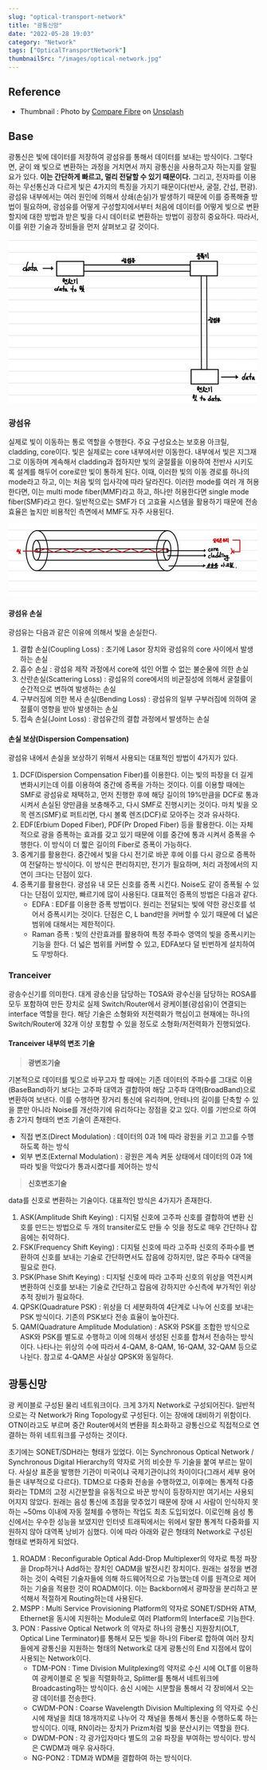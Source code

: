 ```yaml
---
slug: "optical-transport-network"
title: "광통신망"
date: "2022-05-28 19:03"
category: "Network"
tags: ["OpticalTransportNetwork"]
thumbnailSrc: "/images/optical-network.jpg"
---
```


## Reference

- Thumbnail : Photo by [Compare Fibre](https://unsplash.com/@comparefibre?utm_source=unsplash&utm_medium=referral&utm_content=creditCopyText) on [Unsplash](https://unsplash.com/s/photos/optical-network?utm_source=unsplash&utm_medium=referral&utm_content=creditCopyText)

## Base

광통신은 빛에 데이터를 저장하여 광섬유를 통해서 데이터를 보내는 방식이다. 그렇다면, 굳이 왜 빛으로 변환하는 과정을 거치면서 까지 광통신을 사용하고자 하는지를 알필요가 있다. **이는 간단하게 빠르고, 멀리 전달할 수 있기 때문이다.** 그리고, 전자파를 이용하는 무선통신과 다르게 빛은 4가지의 특징을 가지기 때문이다(반사, 굴절, 간섭, 편광). 광섬유 내부에서는 여러 원인에 의해서 상쇄(손실)가 발생하기 때문에 이를 증폭해줄 방법이 필요하며, 광섬유를 어떻게 구성할지에서부터 처음에 데이터를 어떻게 빛으로 변환할지에 대한 방법과 받은 빛을 다시 데이터로 변환하는 방법이 굉장히 중요하다. 따라서, 이를 위한 기술과 장비들을 먼저 살펴보고 갈 것이다.

![광통신](/images/optical-transfer.jpeg)

### 광섬유

실제로 빛이 이동하는 통로 역할을 수행한다. 주요 구성요소는 보호용 아크릴, cladding, core이다. 빛은 실제로는 core 내부에서만 이동한다. 내부에서 빛은 지그재그로 이동하며 계속해서 cladding과 접하지만 빛의 굴절률을 이용하여 전반사 시키도록 설계를 해두어 core로만 빛이 통하게 된다. 이때, 이러한 빛의 이동 경로를 하나의 mode라고 하고, 이는 처음 빛의 입사각에 따라 달라진다. 이러한 mode를 여러 개 허용한다면, 이는 multi mode fiber(MMF)라고 하고, 하나만 허용한다면 single mode fiber(SMF)라고 한다. 일반적으로는 SMF가 더 고효율 시스템을 활용하기 때문에 전송 효율은 높지만 비용적인 측면에서 MMF도 자주 사용된다.

![광섬유](/images/optical-fiber.jpeg)

#### 광섬유 손실

광섬유는 다음과 같은 이유에 의해서 빛을 손실한다.

1. 결합 손실(Coupling Loss) : 초기에 Lasor 장치와 광섬유의 core 사이에서 발생하는 손실
2. 흡수 손실 : 광섬유 제작 과정에서 core에 섞인 어쩔 수 없는 불순물에 의한 손실
3. 산란손실(Scattering Loss) : 광섬유의 core에서의 비균질성에 의해서 굴절률이 순간적으로 변하여 발생하는 손실
4. 구부러짐에 의한 복사 손실(Bending Loss) : 광섬유의 일부 구부러짐에 의하여 굴절률이 영향을 받아 발생하는 손실
5. 접속 손실(Joint Loss) : 광섬유간의 결합 과정에서 발생하는 손실

#### 손실 보상(Dispersion Compensation)

광섬유 내에서 손실을 보상하기 위해서 사용되는 대표적인 방법이 4가지가 있다.

1. DCF(Dispersion Compensation Fiber)를 이용한다. 이는 빛의 파장을 더 길게 변화시키는데 이를 이용하여 중간에 증폭을 가하는 것이다. 이를 이용할 때에는 SMF로 광섬유로 채택하고, 먼저 진행한 후에 해당 길이의 19%만큼을 DCF로 통과시켜서 손실된 양만큼을 보충해주고, 다시 SMF로 진행시키는 것이다. 마치 빛을 오목 렌즈(SMF)로 퍼트리면, 다시 볼록 렌즈(DCF)로 모아주는 것과 유사하다.
2. EDF(Erbium Doped Fiber), PDF(Pr Droped Fiber) 등을 활용한다. 이는 자체적으로 광을 증폭하는 효과를 갖고 있기 때문에 이를 중간에 통과 시켜서 증폭을 수행한다. 이 방식이 더 짧은 길이의 Fiber로 증폭이 가능하다.
3. 중계기를 활용한다. 중간에서 빛을 다시 전기로 바꾼 후에 이를 다시 광으로 증폭하여 전달하는 방식이다. 이 방식은 편리하지만, 전기가 필요하며, 처리 과정에서의 지연이 크다는 단점이 있다.
4. 증폭기를 활용한다. 광섬유 내 모든 신호를 증폭 시킨다. Noise도 같이 증폭될 수 있다는 단점이 있지만, 빠르기에 많이 사용된다. 대표적인 증폭의 방법은 다음과 같다.
   - EDFA : EDF를 이용한 증폭 방법이다. 원리는 전달되는 빛에 약한 광신호를 섞어서 증폭시키는 것이다. 단점은 C, L band만을 커버할 수 있기 때문에 더 넓은 범위에 대해서는 제한적이다.
   - Raman 증폭 : 빛의 산란효과를 활용하여 특정 주파수 영역의 빛을 증폭시키는 기능을 한다. 더 넓은 범위를 커버할 수 있고, EDFA보다 덜 빈번하게 설치하여도 무방하다.

### Tranceiver

광송수신기를 의미한다. 대게 광송신을 담당하는 TOSA와 광수신을 담당하는 ROSA를 모두 포함하여 만든 장치로 실제 Switch/Router에서 광케이블(광섬유)이 연결되는 interface 역할을 한다. 해당 기술은 소형화와 저전력화가 핵심이고 현재에는 하나의 Switch/Router에 32개 이상 포함할 수 있을 정도로 소형화/저전력화가 진행되었다.

#### Tranceiver 내부의 변조 기술

> **광변조기술**

기본적으로 데이터를 빛으로 바꾸고자 할 때에는 기존 데이터의 주파수를 그대로 이용(BaseBand)하기 보다는 고주파 대역과 결합하여 해당 고주파 대역(BroadBand)으로 변환하여 보낸다. 이를 수행하면 장거리 통신에 유리하며, 안테나의 길이를 단축할 수 있을 뿐만 아니라 Noise를 개선하기에 유리하다는 장점을 갖고 있다. 이를 기반으로 하여 총 2가지 형태의 변조 기술이 존재한다.

- 직접 변조(Direct Modulation) : 데이터의 0과 1에 따라 광원을 키고 끄고를 수행하도록 하는 방식
- 외부 변조(External Modulation) : 광원은 계속 켜둔 상태에서 데이터의 0과 1에 따라 빛을 막았다가 통과시켰다를 제어하는 방식

> **신호변조기술**

data를 신호로 변환하는 기술이다. 대표적인 방식은 4가지가 존재한다.

1. ASK(Amplitude Shift Keying) : 디지털 신호에 고주파 신호를 결합하여 변환 신호를 만드는 방법으로 두 개의 transiter로도 만들 수 잇을 정도로 매우 간단하나 잡음에는 취약하다.
2. FSK(Frequency Shift Keying) : 디지털 신호에 따라 고주파 신호의 주파수를 변환하여 신호를 보내는 기술로 간단하면서도 잡음에 강하지만, 많은 주파수 대역을 필요로 한다.
3. PSK(Phase Shift Keying) : 디지털 신호에 따라 고주파 신호의 위상을 역전시켜 변환하여 신호를 보내는 기술로 간단하고 잡음에 강하지만 수신측에 부가적인 위상 추적 장비가 필요하다.
4. QPSK(Quadrature PSK) : 위상을 더 세분화하여 4단계로 나누어 신호를 보내는 PSK 방식이다. 기존의 PSK보다 전송 효율이 높아진다.
5. QAM(Quadrature Amplitude Modulation) : ASK와 PSK를 조합한 방식으로 ASK와 PSK를 별도로 수행하고 이에 의해서 생성된 신호를 합쳐서 전송하는 방식이다. 나타나는 위상의 수에 따라서 4-QAM, 8-QAM, 16-QAM, 32-QAM 등으로 나뉜다. 참고로 4-QAM은 사실상 QPSK와 동일하다.

## 광통신망

광 케이블로 구성된 물리 네트워크이다. 크게 3가지 Network로 구성되어진다. 일반적으로는 각 Network가 Ring Topology로 구성된다. 이는 장애에 대비하기 위함이다. OTN이라고도 부르며 중간 Router에서의 변환을 최소화하고 광통신으로 직접적으로 연결하는 하위 네트워크를 구성하는 것이다.

초기에는 SONET/SDH라는 형태가 있었다. 이는 Synchronous Optical Network / Synchronous Digital Hierarchy의 약자로 거의 비슷한 두 기술을 붙여 부르는 말이다. 사실상 표준을 발행한 기관이 미국이냐 국제기관이냐의 차이이다(그래서 세부 용어들은 내부적으로 다르다). TDM으로 다중화 전송을 수행하였고, 이후에는 통계적 다중화라는 TDM의 고정 시간분할을 유동적으로 바꾼 방식이 등장하지만 여기서는 사용되어지지 않았다. 원래는 음성 통신에 초점을 맞추었기 때문에 장애 시 사람이 인식하지 못하는 ~50ms 이내에 자동 절체를 수행하는 작업도 최초 도입되었다. 이로인해 음성 통신에서는 우수한 성능을 보였지만 인터넷 트래픽에서는 위에서 말한 통계적 다중화를 지원하지 않아 대역폭 낭비가 심했다. 이에 따라 아래와 같은 형태의 Network로 구성된 형태로 변화하게 되었다.

1. ROADM : Reconfigurable Optical Add-Drop Multiplexer의 약자로 특정 파장을 Drop하거나 Add하는 장치인 OADM을 발전시킨 장치이다. 원래는 설정을 변경하는 것이 숙력된 기술자들에 의해 하드웨어적으로 가능했는데 이를 원격으로 제어하는 기술을 적용한 것이 ROADM이다. 이는 Backborn에서 광파장을 분리하고 분석해서 적절하게 Routing하는데 사용된다.
2. MSPP : Multi Service Provisioning Platform의 약자로 SONET/SDH와 ATM, Ethernet을 동시에 지원하는 Module로 여러 Platform의 Interface로 기능한다.
3. PON : Passive Optical Network 의 약자로 하나의 광통신 지원장치(OLT, Optical Line Terminator)를 통해서 모든 빛을 하나의 Fiber로 합하여 여러 장치들에게 광통신을 지원하는 형태의 Network로 대게 광통신의 End 지점에서 많이 사용되는 Network이다.
   - TDM-PON : Time Division Mulitplexing의 약저로 수신 시에 OLT를 이용하여 광케이블로 온 빛을 직렬화하고, Splitter를 통해서 네트워크에 Broadcasting하는 방식이다. 송신 시에는 시분할을 통해서 각 장비에서 오는 광 데이터를 전송한다.
   - CWDM-PON : Coarse Wavelength Division Multiplexing 의 약자로 수신 시에 채널을 최대 18개까지로 나누어 각 채널을 통해서 통신을 수행하도록 하는 방식이다. 이때, RN이라는 장치가 Prizm처럼 빛을 분산시키는 역할을 한다.
   - DWDM-PON : 각 광가입자마다 별도의 고유 파장을 부여하는 방식이다. 방식은 CWDM과 매우 유사하다.
   - NG-PON2 : TDM과 WDM을 결합하여 하는 방식이다.

